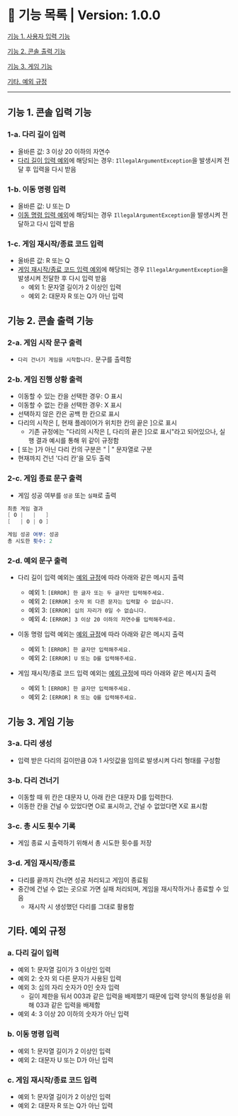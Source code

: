 # 📃 기능 목록 | Version: 1.0.0

[기능 1. 사용자 입력 기능](#기능-1-사용자-입력-기능)

[기능 2. 콘솔 출력 기능](#기능-2-콘솔-출력-기능)

[기능 3. 게임 기능](#기능-3-게임-기능)

[기타. 예외 규정](#기타-예외-규정)
___

## 기능 1. 콘솔 입력 기능
### 1-a. 다리 길이 입력
- 올바른 값: 3 이상 20 이하의 자연수
- [다리 길이 입력 예외](#a-다리-길이-입력)에 해당되는 경우: `IllegalArgumentException`을 발생시켜 전달 후 입력을 다시 받음

### 1-b. 이동 명령 입력
- 올바른 값: U 또는 D
- [이동 명령 입력 예외](#b-이동-명령-입력)에 해당되는 경우 `IllegalArgumentException`을 발생시켜 전달하고 다시 입력 받음


### 1-c. 게임 재시작/종료 코드 입력
- 올바른 값: R 또는 Q
- [게임 재시작/종료 코드 입력 예외](#c-게임-재시작종료-코드-입력)에 해당되는 경우 `IllegalArgumentException`을 발생시켜 전달한 후 다시 입력 받음
  - 예외 1: 문자열 길이가 2 이상인 입력
  - 예외 2: 대문자 R 또는 Q가 아닌 입력


## 기능 2. 콘솔 출력 기능
### 2-a. 게임 시작 문구 출력
- `다리 건너기 게임을 시작합니다.` 문구를 출력함

### 2-b. 게임 진행 상황 출력
- 이동할 수 있는 칸을 선택한 경우: O 표시
- 이동할 수 없는 칸을 선택한 경우: X 표시
- 선택하지 않은 칸은 공백 한 칸으로 표시
- 다리의 시작은 [, 현재 플레이어가 위치한 칸의 끝은 ]으로 표시
  - 기존 규정에는 "다리의 시작은 [, 다리의 끝은 ]으로 표시"라고 되어있으나, 실행 결과 예시를 통해 위 같이 규정함
- [ 또는 ]가 아닌 다리 칸의 구분은 " | " 문자열로 구분
- 현재까지 건넌 '다리 칸'을 모두 출력

### 2-c. 게임 종료 문구 출력
- 게임 성공 여부를 `성공` 또는 `실패`로 출력

```s
최종 게임 결과
[ O |   |   ]
[   | O | O ]

게임 성공 여부: 성공
총 시도한 횟수: 2
```

### 2-d. 예외 문구 출력
- 다리 길이 입력 예외는 [예외 규정](#a-다리-길이-입력)에 따라 아래와 같은 메시지 출력
  - 예외 1: `[ERROR] 한 글자 또는 두 글자만 입력해주세요.`
  - 예외 2: `[ERROR] 숫자 외 다른 문자는 입력할 수 없습니다.`
  - 예외 3: `[ERROR] 십의 자리가 0일 수 없습니다.`
  - 예외 4: `[ERROR] 3 이상 20 이하의 자연수를 입력해주세요.`

- 이동 명령 입력 예외는 [예외 규정](#b-이동-명령-입력)에 따라 아래와 같은 메시지 출력
  - 예외 1: `[ERROR] 한 글자만 입력해주세요.`
  - 예외 2: `[ERROR] U 또는 D를 입력해주세요.`

- 게임 재시작/종료 코드 입력 예외는 [예외 규정](#c-게임-재시작종료-코드-입력)에 따라 아래와 같은 메시지 출력
  - 예외 1: `[ERROR] 한 글자만 입력해주세요.`
  - 예외 2: `[ERROR] R 또는 Q를 입력해주세요.`


## 기능 3. 게임 기능
### 3-a. 다리 생성
- 입력 받은 다리의 길이만큼 0과 1 사잇값을 임의로 발생시켜 다리 형태를 구성함

### 3-b. 다리 건너기
- 이동할 때 위 칸은 대문자 U, 아래 칸은 대문자 D를 입력한다.
- 이동한 칸을 건널 수 있었다면 O로 표시하고, 건널 수 없었다면 X로 표시함

### 3-c. 총 시도 횟수 기록
- 게임 종료 시 출력하기 위해서 총 시도한 횟수를 저장

### 3-d. 게임 재시작/종료
- 다리를 끝까지 건너면 성공 처리되고 게임이 종료됨
- 중간에 건널 수 없는 곳으로 가면 실패 처리되며, 게임을 재시작하거나 종료할 수 있음
  - 재시작 시 생성했던 다리를 그대로 활용함

## 기타. 예외 규정
### a. 다리 길이 입력
- 예외 1: 문자열 길이가 3 이상인 입력
- 예외 2: 숫자 외 다른 문자가 사용된 입력
- 예외 3: 십의 자리 숫자가 0인 숫자 입력
  - 길이 제한을 둬서 003과 같은 입력을 배제했기 때문에 입력 양식의 통일성을 위해 03과 같은 입력을 배제함
- 예외 4: 3 이상 20 이하의 숫자가 아닌 입력

### b. 이동 명령 입력
- 예외 1: 문자열 길이가 2 이상인 입력
- 예외 2: 대문자 U 또는 D가 아닌 입력

### c. 게임 재시작/종료 코드 입력
- 예외 1: 문자열 길이가 2 이상인 입력
- 예외 2: 대문자 R 또는 Q가 아닌 입력